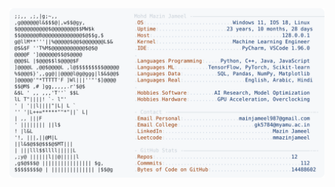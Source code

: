 <picture>
  <source srcset="https://raw.githubusercontent.com/mmazinjameel/mmazinjameel/main/dark_mode.svg?v=1759507915" media="(prefers-color-scheme: dark)">
  <img src="https://raw.githubusercontent.com/mmazinjameel/mmazinjameel/main/light_mode.svg?v=1759507915">
</picture>
